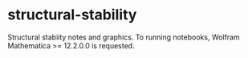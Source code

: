# structural-stability
Structural stabiity notes and graphics.
To running notebooks, Wolfram Mathematica >= 12.2.0.0 is requested.
